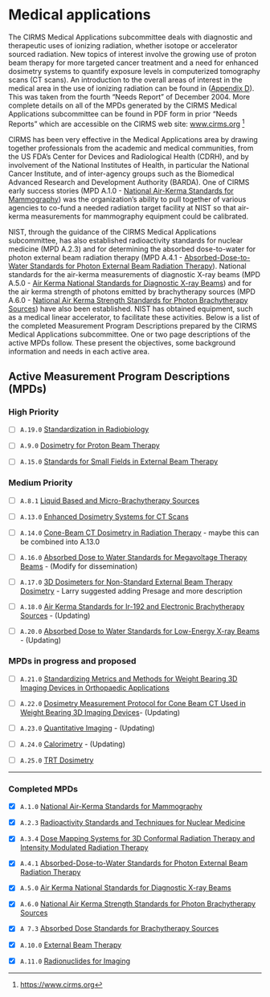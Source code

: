 # Medical applications

The CIRMS Medical Applications subcommittee deals with diagnostic and
therapeutic uses of ionizing radiation, whether isotope or accelerator sourced
radiation. New topics of interest involve the growing use of proton beam therapy
for more targeted cancer treatment and a need for enhanced dosimetry systems to
quantify exposure levels in computerized tomography scans (CT scans). An
introduction to the overall areas of interest in the medical area in the use of
ionizing radiation can be found in ([Appendix D](Appendix_D "wikilink")). This
was taken from the fourth “Needs Report” of December 2004. More complete details
on all of the MPDs generated by the CIRMS Medical Applications subcommittee can
be found in PDF form in prior “Needs Reports” which are accessible on the CIRMS
web site: www.cirms.org [^cirms]

[^cirms]: https://www.cirms.org

CIRMS has been very effective in the Medical Applications area by drawing
together professionals from the academic and medical communities, from the US
FDA’s Center for Devices and Radiological Health (CDRH), and by involvement of
the National Institutes of Health, in particular the National Cancer Institute,
and of inter-agency groups such as the Biomedical Advanced Research and
Development Authority (BARDA). One of CIRMS early success stories (MPD A.1.0 -
[National Air-Kerma Standards for
Mammography](National_Air-Kerma_Standards_for_Mammography "wikilink")) was the
organization’s ability to pull together of various agencies to co-fund a needed
radiation target facility at NIST so that air-kerma measurements for mammography
equipment could be calibrated.

NIST, through the guidance of the CIRMS Medical Applications subcommittee, has
also established radioactivity standards for nuclear medicine (MPD A.2.3) and
for determining the absorbed dose-to-water for photon external beam radiation
therapy (MPD A.4.1 - [Absorbed-Dose-to-Water Standards for Photon External Beam
Radiation
Therapy](Absorbed-Dose-to-Water_Standards_for_Photon_External_Beam_Radiation_Therapy
"wikilink")). National standards for the air-kerma measurements of diagnostic
X-ray beams (MPD A.5.0 - [Air Kerma National Standards for Diagnostic X-ray
Beams](Air_Kerma_National_Standards_for_Diagnostic_X-ray_Beams "wikilink")) and
for the air kerma strength of photons emitted by brachytherapy sources (MPD
A.6.0 - [National Air Kerma Strength Standards for Photon Brachytherapy
Sources](National_Air_Kerma_Strength_Standards_for_Photon_Brachytherapy_Sources
"wikilink")) have also been established. NIST has obtained equipment, such as a
medical linear accelerator, to facilitate these activities. Below is a list of
the completed Measurement Program Descriptions prepared by the CIRMS Medical
Applications subcommittee. One or two page descriptions of the active MPDs
follow. These present the objectives, some background information and needs in
each active area.

## Active Measurement Program Descriptions (MPDs)

### High Priority

- [ ] `A.19.0` [Standardization in Radiobiology](Standardization_in_Radiobiology "wikilink")

- [ ] `A.9.0` [Dosimetry for Proton Beam Therapy](Dosimetry_for_Proton_Beam_Therapy "wikilink")

- [ ] `A.15.0` [Standards for Small Fields in External Beam Therapy](Standards_for_Small_Fields_in_External_Beam_Therapy "wikilink")

### Medium Priority

- [ ] `A.8.1` [Liquid Based and Micro-Brachytherapy Sources](Liquid_Based_and_Micro-Brachytherapy_Sources "wikilink")

- [ ] `A.13.0` [Enhanced Dosimetry Systems for CT Scans](Enhanced_Dosimetry_Systems_for_CT_Scans "wikilink")

- [ ] `A.14.0` [Cone-Beam CT Dosimetry in Radiation Therapy](Cone-Beam_CT_Dosimetry_in_Radiation_Therapy "wikilink") - maybe this can be combined into A.13.0

- [ ] `A.16.0` [Absorbed Dose to Water Standards for Megavoltage Therapy Beams](Absorbed_Dose_to_Water_Standards_for_Megavoltage_Therapy_Beams "wikilink") - (Modify for dissemination)

- [ ] `A.17.0` [3D Dosimeters for Non-Standard External Beam Therapy Dosimetry](3D_Dosimeters_for_Non-Standard_External_Beam_Therapy_Dosimetry "wikilink") - Larry suggested adding Presage and more description

- [ ] `A.18.0` [Air Kerma Standards for Ir-192 and Electronic Brachytherapy Sources](Air_Kerma_Standards_for_Ir-192_and_Electronic_Brachytherapy_Sources "wikilink") -
(Updating)

- [ ] `A.20.0` [Absorbed Dose to Water Standards for Low-Energy X-ray Beams](Absorbed_Dose_to_Water_Standards_for_Low-Energy_X-ray_Beams "wikilink") - (Updating)

### MPDs in progress and proposed

- [ ] `A.21.0` [Standardizing Metrics and Methods for Weight Bearing 3D Imaging Devices in Orthopaedic Applications](Standardizing_Metrics_and_Methods_for_Weight_Bearing_3D_Imaging_Devices_in_Orthopedic_Applications "wikilink")

- [ ] `A.22.0` [Dosimetry Measurement Protocol for Cone Beam CT Used in Weight Bearing 3D Imaging Devices](Dosimetry_Measurement_Protocol_for_Cone_Beam_CT_Used_in_Weight_Bearing_3D_Imaging_Devices "wikilink")- (Updating)

- [ ] `A.23.0` [Quantitative Imaging](Quantitative_Imaging "wikilink") - (Updating)

- [ ] `A.24.0` [Calorimetry](Calorimetry "wikilink") - (Updating)

- [ ] `A.25.0` [TRT Dosimetry](TRT_Dosimetry "wikilink")

---
### Completed MPDs

- [x] `A.1.0` [National Air-Kerma Standards for Mammography](National_Air-Kerma_Standards_for_Mammography "wikilink")

- [x] `A.2.3` [Radioactivity Standards and Techniques for Nuclear Medicine](Radioactivity_Standards_and_Techniques_for_Nuclear_Medicine "wikilink")

- [x] `A.3.4` [Dose Mapping Systems for 3D Conformal Radiation Therapy and Intensity Modulated Radiation Therapy](Dose_Mapping_Systems_for_3D_Conformal_Radiation_Therapy_and_Intensity_Modulated_Radiation_Therapy "wikilink")

- [x] `A.4.1` [Absorbed-Dose-to-Water Standards for Photon External Beam Radiation Therapy](Absorbed-Dose-to-Water_Standards_for_Photon_External_Beam_Radiation_Therapy "wikilink")

- [x] `A.5.0` [Air Kerma National Standards for Diagnostic X-ray Beams](Air_Kerma_National_Standards_for_Diagnostic_X-ray_Beams "wikilink")

- [x] `A.6.0` [National Air Kerma Strength Standards for Photon Brachytherapy Sources](National_Air_Kerma_Strength_Standards_for_Photon_Brachytherapy_Sources "wikilink")

- [x] `A 7.3` [Absorbed Dose Standards for Brachytherapy Sources](Absorbed_Dose_Standards_for_Brachytherapy_Sources "wikilink")

- [x] `A.10.0` [External Beam Therapy](External_Beam_Therapy "wikilink")

- [x] `A.11.0` [Radionuclides for Imaging](Radionuclides_for_Imaging "wikilink")
